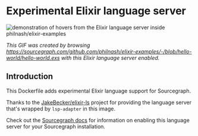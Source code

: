 # Experimental Elixir language server 

![demonstration of hovers from the Elixir language server inside philnash/elixir-examples](https://cl.ly/3h3V0e3k3a21/Screen%20Recording%202018-05-07%20at%2005.11%20PM.gif)

<!-- TODO(@ggilmore @keegancsmith @felixfbecker): Revisit creating this GIF once improved tooltip and syntax highlighting code lands-->

*This GIF was created by browsing https://sourcegraph.com/github.com/philnash/elixir-examples/-/blob/hello-world/hello-world.exs with this Elixir language server enabled.*

## Introduction

This Dockerfile adds experimental Elixir language support for Sourcegraph. 

Thanks to the [JakeBecker/elixir-ls](https://github.com/JakeBecker/elixir-ls) project for providing the language server that's wrapped by `lsp-adapter` in this image.

Check out the [Sourcegraph docs](http://about.sourcegraph.com/docs/code-intelligence/experimental-languages) for information on enabling this language server for your Sourcegraph installation.
